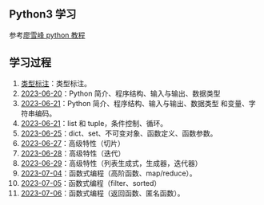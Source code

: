 ## Python3 学习

参考[廖雪峰 python 教程](https://www.liaoxuefeng.com/wiki/1016959663602400#0)

## 学习过程

1. [类型标注](./docs/类型标注.md)：类型标注。
2. [2023-06-20](./docs/230620.md)：Python 简介、程序结构、输入与输出、数据类型
3. [2023-06-21](./docs/230620.md)：Python 简介、程序结构、输入与输出、数据类型
和变量、字符串编码。
4. [2023-06-21](./docs/230621.md)：list 和 tuple，条件控制、循环。
5. [2023-06-25](./docs/230625.md)：dict、set、不可变对象、函数定义、函数参数。
6. [2023-06-27](./docs/230627.md)：高级特性（切片）
7. [2023-06-28](./docs/230628.md)：高级特性（迭代）
8. [2023-06-29](./docs/230629.md)：高级特性（列表生成式，生成器，迭代器）
9. [2023-07-04](./docs/230704.md)：函数式编程（高阶函数、map/reduce）。
10. [2023-07-05](./docs/230705.md)：函数式编程（filter、sorted）
11. [2023-07-06](./docs/230706.md)：函数式编程（返回函数、匿名函数）。